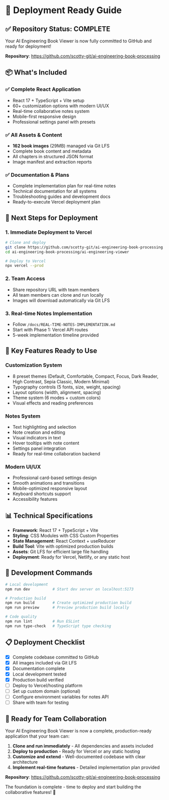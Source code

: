 # 🚀 Deployment Ready Guide

## ✅ **Repository Status: COMPLETE**

Your AI Engineering Book Viewer is now fully committed to GitHub and ready for deployment!

**Repository**: https://github.com/scotty-git/ai-engineering-book-processing

## 📦 **What's Included**

### ✅ Complete React Application
- React 17 + TypeScript + Vite setup
- 60+ customization options with modern UI/UX
- Real-time collaborative notes system
- Mobile-first responsive design
- Professional settings panel with presets

### ✅ All Assets & Content
- **162 book images** (29MB) managed via Git LFS
- Complete book content and metadata
- All chapters in structured JSON format
- Image manifest and extraction reports

### ✅ Documentation & Plans
- Complete implementation plan for real-time notes
- Technical documentation for all systems
- Troubleshooting guides and development docs
- Ready-to-execute Vercel deployment plan

## 🚀 **Next Steps for Deployment**

### 1. **Immediate Deployment to Vercel**
```bash
# Clone and deploy
git clone https://github.com/scotty-git/ai-engineering-book-processing.git
cd ai-engineering-book-processing/ai-engineering-viewer

# Deploy to Vercel
npx vercel --prod
```

### 2. **Team Access**
- Share repository URL with team members
- All team members can clone and run locally
- Images will download automatically via Git LFS

### 3. **Real-time Notes Implementation**
- Follow `/docs/REAL-TIME-NOTES-IMPLEMENTATION.md`
- Start with Phase 1: Vercel API routes
- 5-week implementation timeline provided

## 🎯 **Key Features Ready to Use**

### **Customization System**
- 8 preset themes (Default, Comfortable, Compact, Focus, Dark Reader, High Contrast, Sepia Classic, Modern Minimal)
- Typography controls (5 fonts, size, weight, spacing)
- Layout options (width, alignment, spacing)
- Theme system (6 modes + custom colors)
- Visual effects and reading preferences

### **Notes System**
- Text highlighting and selection
- Note creation and editing
- Visual indicators in text
- Hover tooltips with note content
- Settings panel integration
- Ready for real-time collaboration backend

### **Modern UI/UX**
- Professional card-based settings design
- Smooth animations and transitions
- Mobile-optimized responsive layout
- Keyboard shortcuts support
- Accessibility features

## 📊 **Technical Specifications**

- **Framework**: React 17 + TypeScript + Vite
- **Styling**: CSS Modules with CSS Custom Properties
- **State Management**: React Context + useReducer
- **Build Tool**: Vite with optimized production builds
- **Assets**: Git LFS for efficient large file handling
- **Deployment**: Ready for Vercel, Netlify, or any static host

## 🔧 **Development Commands**

```bash
# Local development
npm run dev          # Start dev server on localhost:5173

# Production build
npm run build        # Create optimized production build
npm run preview      # Preview production build locally

# Code quality
npm run lint         # Run ESLint
npm run type-check   # TypeScript type checking
```

## 📋 **Deployment Checklist**

- [x] Complete codebase committed to GitHub
- [x] All images included via Git LFS
- [x] Documentation complete
- [x] Local development tested
- [x] Production build verified
- [ ] Deploy to Vercel/hosting platform
- [ ] Set up custom domain (optional)
- [ ] Configure environment variables for notes API
- [ ] Share with team for testing

## 🎉 **Ready for Team Collaboration**

Your AI Engineering Book Viewer is now a complete, production-ready application that your team can:

1. **Clone and run immediately** - All dependencies and assets included
2. **Deploy to production** - Ready for Vercel or any static hosting
3. **Customize and extend** - Well-documented codebase with clear architecture
4. **Implement real-time features** - Detailed implementation plan provided

**Repository**: https://github.com/scotty-git/ai-engineering-book-processing

The foundation is complete - time to deploy and start building the collaborative features! 🚀
